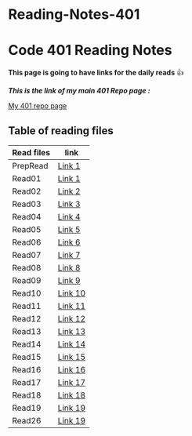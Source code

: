 # Reading-Notes-401

# Code 401 Reading Notes

**This page is going to have links for the daily reads** :+1:

***This is the link of my main 401 Repo page :***

[My 401 repo page](https://github.com/Mahmoud-Khader/Reading-Notes-401)

## Table of reading files

| Read files      | link |
| ----------- | ----------- |
| PrepRead      | [Link 1](https://mahmoud-khader.github.io/Reading-Notes-401/PrepRead)      |
| Read01      | [Link 1](https://mahmoud-khader.github.io/Reading-Notes-401/Read01)      |
| Read02      | [Link 2](https://mahmoud-khader.github.io/Reading-Notes-401/Read02)      |
| Read03      | [Link 3](https://mahmoud-khader.github.io/Reading-Notes-401/Read03)      |
| Read04      | [Link 4](https://mahmoud-khader.github.io/Reading-Notes-401/Read04)      |
| Read05      | [Link 5](https://mahmoud-khader.github.io/Reading-Notes-401/Read05)      |
| Read06      | [Link 6](https://mahmoud-khader.github.io/Reading-Notes-401/Read06)      |
| Read07      | [Link 7](https://mahmoud-khader.github.io/Reading-Notes-401/Read07)      |
| Read08      | [Link 8](https://mahmoud-khader.github.io/Reading-Notes-401/Read08)      |
| Read09      | [Link 9](https://mahmoud-khader.github.io/Reading-Notes-401/Read09)      |
| Read10      | [Link 10](https://mahmoud-khader.github.io/Reading-Notes-401/Read10)      |
| Read11      | [Link 11](https://mahmoud-khader.github.io/Reading-Notes-401/Read11)      |
| Read12      | [Link 12](https://mahmoud-khader.github.io/Reading-Notes-401/Read12)      |
| Read13      | [Link 13](https://mahmoud-khader.github.io/Reading-Notes-401/Read13)      |
| Read14      | [Link 14](https://mahmoud-khader.github.io/Reading-Notes-401/Read14)      |
| Read15      | [Link 15](https://mahmoud-khader.github.io/Reading-Notes-401/Read15)      |
| Read16      | [Link 16](https://mahmoud-khader.github.io/Reading-Notes-401/Read16)      |
| Read17      | [Link 17](https://mahmoud-khader.github.io/Reading-Notes-401/Read17)      |
| Read18      | [Link 18](https://mahmoud-khader.github.io/Reading-Notes-401/Read18)      |
| Read19      | [Link 19](https://mahmoud-khader.github.io/Reading-Notes-401/Read19)      |
| Read26      | [Link 19](https://mahmoud-khader.github.io/Reading-Notes-401/Read26)      |
